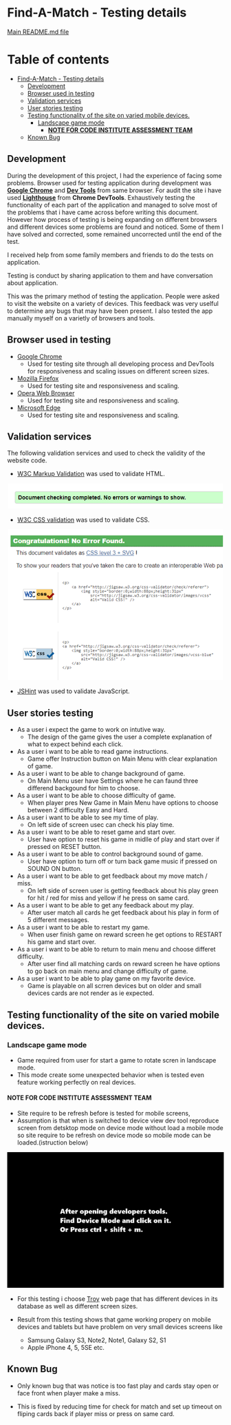 # Find-A-Match - Testing details

[Main README.md file](README.md)


# Table of contents
- [Find-A-Match - Testing details](#find-a-match---testing-details)
  * [Development](#development)
  * [Browser used in testing](#browser-used-in-testing)
  * [Validation services](#validation-services)
  * [User stories testing](#user-stories-testing)
  * [Testing functionality of the site on varied mobile devices.](#testing-functionality-of-the-site-on-varied-mobile-devices)
    + [Landscape game mode](#landscape-game-mode)
      - [**NOTE FOR CODE INSTITUTE ASSESSMENT TEAM**](#--note-for-code-institute-assessment-team--)
  * [Known Bug](#known-bug)

## Development
During the development of this project, I had the experience of facing some problems. Browser used for testing application during development was **[Google Chrome](https://www.google.com/chrome/)** and **[Dev Tools](https://developers.google.com/web/tools/chrome-devtools)** from same browser. For audit the site i have used **[Lighthouse](https://developers.google.com/web/tools/lighthouse/)** from **Chrome DevTools**. Exhaustively testing the functionality of each part of the application and managed to solve most of the problems that i have came across before writing this document. However how process of testing is being expanding on different browsers and different devices some problems are found and noticed. Some of them I have solved and corrected, some remained uncorrected until the end of the test.

I received help from some family members and friends to do the tests on application.

Testing is conduct by sharing application to them and have conversation about application.

This was the primary method of testing the application. People were asked to visit the website on a variety of devices. This feedback was very uselful to determine any bugs that may have been present. I also tested the app manually myself on a varietly of browsers and tools. 

## Browser used in testing 

- [Google Chrome](https://www.google.com/chrome/)
    - Used for testing site through all developing process and DevTools for responsiveness and scaling issues on different screen sizes.
- [Mozilla Firefox](https://www.mozilla.org/en-US/exp/)
    - Used for testing site and responsiveness and scaling.
- [Opera Web Browser](https://www.opera.com)
    - Used for testing site and responsiveness and scaling.
- [Microsoft Edge](https://www.windowscentral.com/microsoft-edge)
    - Used for testing site and responsiveness and scaling.


## Validation services
The following validation services and used to check the validity of the website code.

- [W3C Markup Validation](https://validator.w3.org/) was used to validate HTML.
<div align="center">
<img src="/readme_files/html-check.png" width="500" target="_blank" rel="noopener" alt="html-result">
</div>

- [W3C CSS validation](https://jigsaw.w3.org/css-validator/) was used to validate CSS.

<div align="center">
<img src="/readme_files/css-check.png" width="500" target="_blank" rel="noopener" alt="css-result">
</div>

- [JSHint](https://jshint.com/) was used to validate JavaScript.


## User stories testing

- As a user i expect the game to work on intutive way.
    - The design of the game gives the user a complete explanation of what to expect behind each click.
- As a user i want to be able to read game instructions.
    - Game offer Instruction button on Main Menu with clear explanation of game.
- As a user i want to be able to change background of game.
    - On Main Menu user have Settings where he can faund three differend backgound for him to choose.
- As a user i want to be able to choose difficulty of game.
    - When player pres New Game in Main Menu have options to choose between 2 difficulty Easy and Hard.
- As a user i want to be able to see my time of play.
    - On left side of screen usec can check his play time.
- As a user i want to be able to reset game and start over.
    - User have option to reset his game in midlle of play and start over if pressed on RESET button.
- As a user i want to be able to control background sound of game.
    - User have option to turn off or turn back game music if pressed on SOUND ON button.
- As a user i want to be able to get feedback about my move match / miss.
    - On left side of screen user is getting feedback about his play green for hit / red for miss and yellow if he press on same card.
- As a user i want to be able to get any feedback about my play.
    - After user match all cards he get feedback about his play in form of 5 different messages.
- As a user i want to be able to restart my game.
    - When user finish game on reward screen he get options to RESTART his game and start over.
- As a user i want to be able to return to main menu and choose differet          difficulty.
    - After user find all matching cards on reward screen he have options to go back on main menu and change difficulty of game.
- As a user i want to be able to play game on my favorite device.
    - Game is playable on all scrren devices but on older and small devices cards are not render as ie expected.

## Testing functionality of the site on varied mobile devices.

### Landscape game mode
- Game required from user for start a game to rotate scren in landscape mode.
- This mode create some unexpected behavior when is tested even feature working perfectly on real devices.


#### **NOTE FOR CODE INSTITUTE ASSESSMENT TEAM**
- Site require to be refresh before is tested for mobile screens,
- Assumption is that when is switched to device view dev tool reproduce screen   from detsktop mode on device mode without load a mobile mode so site require    to be refresh on device mode so mobile mode can be loaded.(istruction below)

<div align="center">

![Mobile Testing](/readme_files/mobile-testing-instruction.gif)
</div>



- For this testing i choose [Troy](http://troy.labs.daum.net/) web page that has different devices in its database as well as different screen sizes.

- Result from this testing shows that game working propery on mobile devices and tablets but have problem on very small devices screens like 
    - Samsung Galaxy S3, Note2, Note1, Galaxy S2, S1
    - Apple iPhone 4, 5, 5SE etc.




## Known Bug

- Only known bug that was notice is too fast play and cards stay open or face front when player make a miss.

- This is fixed by reducing time for check for match and set up timeout on fliping cards back if player miss or press on same card.






